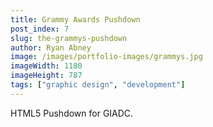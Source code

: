 ```yaml
---
title: Grammy Awards Pushdown
post_index: 7
slug: the-grammys-pushdown
author: Ryan Abney
image: /images/portfolio-images/grammys.jpg
imageWidth: 1180
imageHeight: 787
tags: ["graphic design", "development"]
---
```


HTML5 Pushdown for GIADC.
